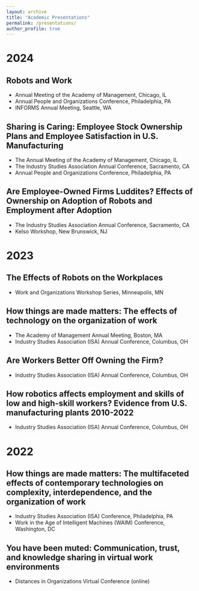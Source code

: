```yaml
---
layout: archive
title: "Academic Presentations"
permalink: /presentations/
author_profile: true
---
```


# 2024

## Robots and Work
- Annual Meeting of the Academy of Management, Chicago, IL
- Annual People and Organizations Conference, Philadelphia, PA
- INFORMS Annual Meeting, Seattle, WA

## Sharing is Caring: Employee Stock Ownership Plans and Employee Satisfaction in U.S. Manufacturing
- The Annual Meeting of the Academy of Management, Chicago, IL
- The Industry Studies Association Annual Conference, Sacramento, CA
- Annual People and Organizations Conference, Philadelphia, PA

## Are Employee-Owned Firms Luddites? Effects of Ownership on Adoption of Robots and Employment after Adoption
- The Industry Studies Association Annual Conference, Sacramento, CA
- Kelso Workshop, New Brunswick, NJ


# 2023

## The Effects of Robots on the Workplaces
- Work and Organizations Workshop Series, Minneapolis, MN

## How things are made matters: The effects of technology on the organization of work
- The Academy of Management Annual Meeting, Boston, MA
- Industry Studies Association (ISA) Annual Conference, Columbus, OH

## Are Workers Better Off Owning the Firm?
- Industry Studies Association (ISA) Annual Conference, Columbus, OH

## How robotics affects employment and skills of low and high-skill workers? Evidence from U.S. manufacturing plants 2010-2022
- Industry Studies Association (ISA) Annual Conference, Columbus, OH

# 2022

## How things are made matters: The multifaceted effects of contemporary technologies on complexity, interdependence, and the organization of work
- Industry Studies Association (ISA) Conference, Philadelphia, PA
- Work in the Age of Intelligent Machines (WAIM) Conference, Washington, DC

## You have been muted: Communication, trust, and knowledge sharing in virtual work environments
- Distances in Organizations Virtual Conference (online)
